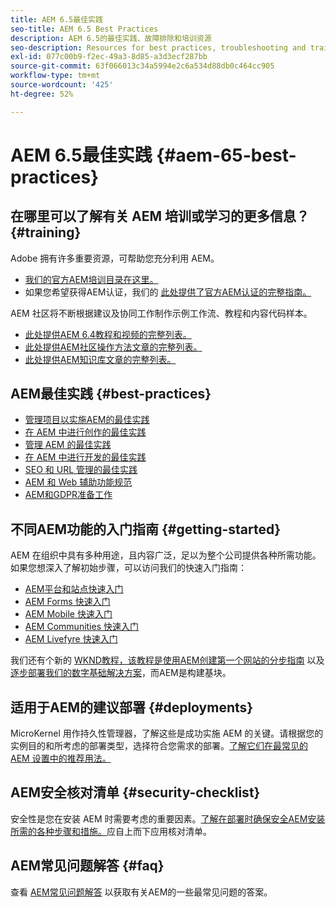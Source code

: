 ```yaml
---
title: AEM 6.5最佳实践
seo-title: AEM 6.5 Best Practices
description: AEM 6.5的最佳实践、故障排除和培训资源
seo-description: Resources for best practices, troubleshooting and training for AEM 6.5
exl-id: 077c00b9-f2ec-49a3-8d85-a3d3ecf287bb
source-git-commit: 63f066013c34a5994e2c6a534d88db0c464cc905
workflow-type: tm+mt
source-wordcount: '425'
ht-degree: 52%

---
```


# AEM 6.5最佳实践 {#aem-65-best-practices}

## 在哪里可以了解有关 AEM 培训或学习的更多信息？ {#training}

Adobe 拥有许多重要资源，可帮助您充分利用 AEM。

* [我们的官方AEM培训目录在这里。](https://training.adobe.com/training/current-courses.html#solution=adobeExperienceManager&amp;p=1)
* 如果您希望获得AEM认证，我们的 [此处提供了官方AEM认证的完整指南。](https://training.adobe.com/certification/exams.html#p=1&amp;solution=adobeExperienceManager)

AEM 社区将不断根据建议及协同工作制作示例工作流、教程和内容代码样本。

* [此处提供AEM 6.4教程和视频的完整列表。](https://helpx.adobe.com/experience-manager/kt/index/aem-6-5-videos.html)
* [此处提供AEM社区操作方法文章的完整列表。](https://helpx.adobe.com/cn/experience-manager/topics/how-to.html)
* [此处提供AEM知识库文章的完整列表。](https://helpx.adobe.com/cn/experience-manager/kb/index/full_kb_list.html)

## AEM最佳实践 {#best-practices}

* [管理项目以实施AEM的最佳实践](/help/managing/best-practices.md)
* [在 AEM 中进行创作的最佳实践](/help/sites-authoring/best-practices.md)
* [管理 AEM 的最佳实践](/help/sites-administering/administer-best-practices.md)
* [在 AEM 中进行开发的最佳实践](/help/sites-developing/best-practices.md)
* [SEO 和 URL 管理的最佳实践](/help/managing/seo-and-url-management.md)
* [AEM 和 Web 辅助功能规范](/help/managing/web-accessibility.md)
* [AEM和GDPR准备工作](/help/managing/data-protection-and-privacy.md)

## 不同AEM功能的入门指南 {#getting-started}

AEM 在组织中具有多种用途，且内容广泛，足以为整个公司提供各种所需功能。如果您想深入了解初始步骤，可以访问我们的快速入门指南：

* [AEM平台和站点快速入门](/help/sites-deploying/deploy.md#getting-started)
* [AEM Forms 快速入门](/help/forms/using/introduction-aem-forms.md)
* [AEM Mobile 快速入门](/help/mobile/getting-started-aem-mobile.md)
* [AEM Communities 快速入门](/help/communities/getting-started.md)
* [AEM Livefyre 快速入门](https://answers.livefyre.com/developers/getting-started/)

我们还有个新的 [WKND教程，该教程是使用AEM创建第一个网站的分步指南](https://experienceleague.adobe.com/docs/experience-manager-learn/getting-started-wknd-tutorial-develop/overview.html?lang=zh-Hans) 以及 [逐步部署我们的数字基础解决方案](https://helpx.adobe.com/marketing-cloud/how-to/digital-foundation.html)，而AEM是构建基块。

## 适用于AEM的建议部署 {#deployments}

MicroKernel 用作持久性管理器，了解这些是成功实施 AEM 的关键。请根据您的实例目的和所考虑的部署类型，选择符合您需求的部署。[了解它们在最常见的 AEM 设置中的推荐用法。](/help/sites-deploying/recommended-deploys.md)

## AEM安全核对清单 {#security-checklist}

安全性是您在安装 AEM 时需要考虑的重要因素。[了解在部署时确保安全AEM安装所需的各种步骤和措施。](/help/sites-administering/security-checklist.md)应自上而下应用核对清单。

## AEM常见问题解答 {#faq}

查看 [AEM常见问题解答](/help/sites-administering/aem-faqs.md) 以获取有关AEM的一些最常见问题的答案。
